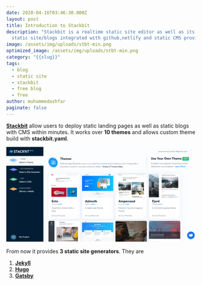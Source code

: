 ```yaml
---
date: 2020-04-16T03:46:30.000Z
layout: post
title: Introduction to Stackbit
description: "Stackbit is a realtime static site editor as well as its deploys
  static site/blogs integrated with github,netlify and static CMS providers. "
image: /assets/img/uploads/stbt-min.png
optimized_image: /assets/img/uploads/stbt-min.png
category: "{{slug}}"
tags:
  - blog
  - static site
  - stackbit
  - free blog
  - free
author: muhammedashfar
paginate: false
---
```

**[Stackbit](https://stackbit.com)** allow users to deploy static landing pages as well as static blogs with CMS within minutes. It works over **10 themes** and allows custom theme build with **stackbit.yaml**. 

![Stackbit Themes](/assets/img/uploads/skbt1.png "Stackbit Themes")

From now it provides **3 static site generators**. They are

1. **[Jekyll](https://jekyllrb.com/)**
2. **[Hugo](https://gohugo.io/)**
3. **[Gatsby](https://www.gatsbyjs.org/)**